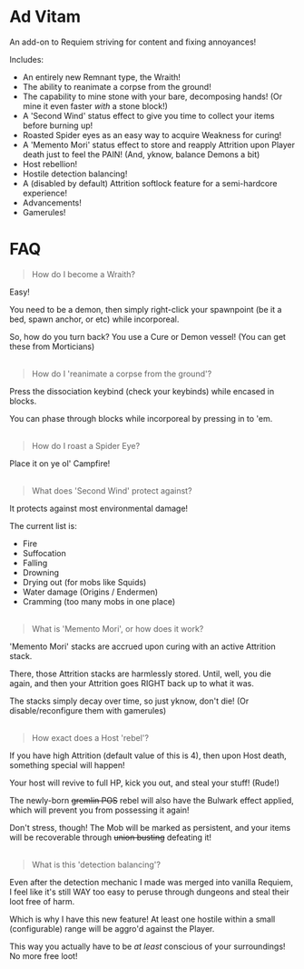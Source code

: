 # Ad Vitam

An add-on to Requiem striving for content and fixing annoyances!

Includes:
* An entirely new Remnant type, the Wraith!
* The ability to reanimate a corpse from the ground!
* The capability to mine stone with your bare, decomposing hands! (Or mine it even faster *with* a stone block!)
* A 'Second Wind' status effect to give you time to collect your items before burning up!
* Roasted Spider eyes as an easy way to acquire Weakness for curing!
* A 'Memento Mori' status effect to store and reapply Attrition upon Player death just to feel the PAIN! (And, yknow, balance Demons a bit)
* Host rebellion!
* Hostile detection balancing!
* A (disabled by default) Attrition softlock feature for a semi-hardcore experience!
* Advancements!
* Gamerules!


# FAQ

> How do I become a Wraith?

Easy!

You need to be a demon, then simply right-click your spawnpoint (be it a bed, spawn anchor, or etc) while incorporeal.

So, how do you turn back? You use a Cure or Demon vessel! (You can get these from Morticians)
<br><br>

> How do I 'reanimate a corpse from the ground'?

Press the dissociation keybind (check your keybinds) while encased in blocks.

You can phase through blocks while incorporeal by pressing in to 'em.
<br><br>

> How do I roast a Spider Eye?

Place it on ye ol' Campfire!
<br><br>

> What does 'Second Wind' protect against?

It protects against most environmental damage!

The current list is:
* Fire
* Suffocation
* Falling
* Drowning
* Drying out (for mobs like Squids)
* Water damage (Origins / Endermen)
* Cramming (too many mobs in one place)
<br><br>

> What is 'Memento Mori', or how does it work?

'Memento Mori' stacks are accrued upon curing with an active Attrition stack.

There, those Attrition stacks are harmlessly stored. Until, well, you die again, and then your Attrition goes RIGHT back up to what it was.

The stacks simply decay over time, so just yknow, don't die! (Or disable/reconfigure them with gamerules)
<br><br>

> How exact does a Host 'rebel'?

If you have high Attrition (default value of this is 4), then upon Host death, something special will happen!

Your host will revive to full HP, kick you out, and steal your stuff! (Rude!)

The newly-born ~~gremlin POS~~ rebel will also have the Bulwark effect applied, which will prevent you from possessing it again!

Don't stress, though! The Mob will be marked as persistent, and your items will be recoverable through ~~union busting~~ defeating it!
<br><br>

> What is this 'detection balancing'?

Even after the detection mechanic I made was merged into vanilla Requiem, I feel like it's still WAY too easy to peruse through dungeons and steal their loot free of harm.

Which is why I have this new feature! At least one hostile within a small (configurable) range will be aggro'd against the Player.

This way you actually have to be *at least* conscious of your surroundings! No more free loot!
<br><br>
